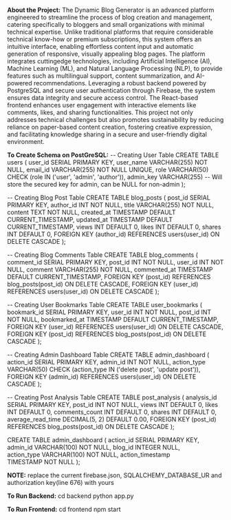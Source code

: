 **About the Project:**
The Dynamic Blog Generator is an advanced platform engineered to streamline the process of blog creation and management, catering specifically to bloggers and small organizations with minimal technical expertise. Unlike traditional platforms that require considerable technical know-how or premium subscriptions, this system offers an intuitive interface, enabling effortless content input and automatic generation of responsive, visually appealing blog pages. The platform integrates cuttingedge technologies, including Artificial Intelligence (AI), Machine Learning (ML), and Natural Language Processing (NLP), to provide features such as multilingual support, content summarization, and AI-powered recommendations. Leveraging a robust backend powered by PostgreSQL and secure user authentication through Firebase, the system ensures data integrity and secure access control. The React-based frontend enhances user engagement with interactive elements like comments, likes, and
 sharing functionalities. This project not only addresses technical
 challenges but also promotes sustainability by reducing reliance
 on paper-based content creation, fostering creative expression,
 and facilitating knowledge sharing in a secure and user-friendly
 digital environment.

**To Create Schema on PostGreSQL:**
-- Creating User Table
CREATE TABLE users (
    user_id SERIAL PRIMARY KEY,
    user_name VARCHAR(255) NOT NULL,
    email_id VARCHAR(255) NOT NULL UNIQUE,
    role VARCHAR(50) CHECK (role IN ('user', 'admin', 'author')),
    admin_key VARCHAR(255) -- Will store the secured key for admin, can be NULL for non-admin
);

-- Creating Blog Post Table
CREATE TABLE blog_posts (
    post_id SERIAL PRIMARY KEY,
    author_id INT NOT NULL,
    title VARCHAR(255) NOT NULL,
    content TEXT NOT NULL,
    created_at TIMESTAMP DEFAULT CURRENT_TIMESTAMP,
    updated_at TIMESTAMP DEFAULT CURRENT_TIMESTAMP,
    views INT DEFAULT 0,
    likes INT DEFAULT 0,
    shares INT DEFAULT 0,
    FOREIGN KEY (author_id) REFERENCES users(user_id) ON DELETE CASCADE
);

-- Creating Blog Comments Table
CREATE TABLE blog_comments (
    comment_id SERIAL PRIMARY KEY,
    post_id INT NOT NULL,
    user_id INT NOT NULL,
    comment VARCHAR(255) NOT NULL,
    commented_at TIMESTAMP DEFAULT CURRENT_TIMESTAMP,
    FOREIGN KEY (post_id) REFERENCES blog_posts(post_id) ON DELETE CASCADE,
    FOREIGN KEY (user_id) REFERENCES users(user_id) ON DELETE CASCADE
);

-- Creating User Bookmarks Table
CREATE TABLE user_bookmarks (
    bookmark_id SERIAL PRIMARY KEY,
    user_id INT NOT NULL,
    post_id INT NOT NULL,
    bookmarked_at TIMESTAMP DEFAULT CURRENT_TIMESTAMP,
    FOREIGN KEY (user_id) REFERENCES users(user_id) ON DELETE CASCADE,
    FOREIGN KEY (post_id) REFERENCES blog_posts(post_id) ON DELETE CASCADE
);

-- Creating Admin Dashboard Table
CREATE TABLE admin_dashboard (
    action_id SERIAL PRIMARY KEY,
    admin_id INT NOT NULL,
    action_type VARCHAR(50) CHECK (action_type IN ('delete post', 'update post')),
    FOREIGN KEY (admin_id) REFERENCES users(user_id) ON DELETE CASCADE
);

-- Creating Post Analysis Table
CREATE TABLE post_analysis (
    analysis_id SERIAL PRIMARY KEY,
    post_id INT NOT NULL,
    views INT DEFAULT 0,
    likes INT DEFAULT 0,
    comments_count INT DEFAULT 0,
    shares INT DEFAULT 0,
    average_read_time DECIMAL(5, 2) DEFAULT 0.00,
    FOREIGN KEY (post_id) REFERENCES blog_posts(post_id) ON DELETE CASCADE
);

CREATE TABLE admin_dashboard (
    action_id SERIAL PRIMARY KEY,
    admin_id VARCHAR(100) NOT NULL,
    blog_id INTEGER NULL,  
    action_type VARCHAR(100) NOT NULL,
    action_timestamp TIMESTAMP NOT NULL
);

**NOTE:**
replace the current firebase.json, SQLALCHEMY_DATABASE_UR and authorization key(line 676) with yours

**To Run Backend:**
cd backend
python app.py

**To Run Frontend:**
cd frontend
npm start
